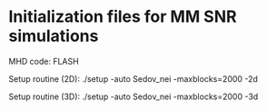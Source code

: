 # Initialization files for MM SNR simulations

MHD code: FLASH

Setup routine (2D): ./setup -auto Sedov_nei -maxblocks=2000 -2d

Setup routine (3D): ./setup -auto Sedov_nei -maxblocks=2000 -3d

